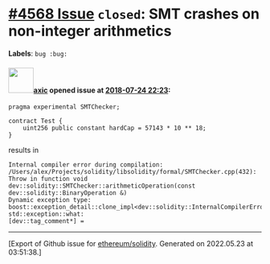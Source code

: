# [\#4568 Issue](https://github.com/ethereum/solidity/issues/4568) `closed`: SMT crashes on non-integer arithmetics
**Labels**: `bug :bug:`


#### <img src="https://avatars.githubusercontent.com/u/20340?v=4" width="50">[axic](https://github.com/axic) opened issue at [2018-07-24 22:23](https://github.com/ethereum/solidity/issues/4568):

```
pragma experimental SMTChecker;

contract Test {
    uint256 public constant hardCap = 57143 * 10 ** 18;
}
```

results in
```
Internal compiler error during compilation:
/Users/alex/Projects/solidity/libsolidity/formal/SMTChecker.cpp(432): Throw in function void dev::solidity::SMTChecker::arithmeticOperation(const dev::solidity::BinaryOperation &)
Dynamic exception type: boost::exception_detail::clone_impl<dev::solidity::InternalCompilerError>
std::exception::what: 
[dev::tag_comment*] = 
```




-------------------------------------------------------------------------------



[Export of Github issue for [ethereum/solidity](https://github.com/ethereum/solidity). Generated on 2022.05.23 at 03:51:38.]
